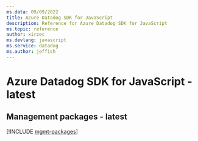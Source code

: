 ```yaml
---
ms.data: 09/09/2022
title: Azure Datadog SDK for JavaScript
description: Reference for Azure Datadog SDK for JavaScript
ms.topic: reference
author: xirzec
ms.devlang: javascript
ms.service: datadog
ms.author: jeffish
---
```

# Azure Datadog SDK for JavaScript - latest

## Management packages - latest
[!INCLUDE [mgmt-packages](datadog-mgmt-index.md)]